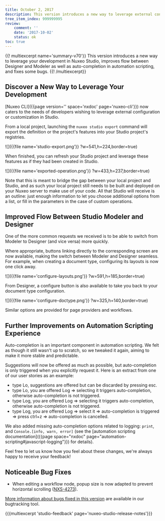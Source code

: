 ```yaml
---
title: October 2, 2017
description: This version introduces a new way to leverage external configuration / customization in Studio, improves auto-completion in automation scripting and flow between Modeler and Designer.
tree_item_index: 999999995
review:
    comment: ''
    date: '2017-10-02'
    status: ok
toc: true
---
```


{{! multiexcerpt name='summary-v70'}}
This version introduces a new way to leverage your development in Nuxeo Studio, improves flow between Designer and Modeler as well as auto-completion in automation scripting, and fixes some bugs.
{{! /multiexcerpt}}

## Discover a New Way to Leverage Your Development
[Nuxeo CLI]({{page version='' space='nxdoc' page='nuxeo-cli'}}) now caters to the needs of developers wishing to leverage external configuration or customization in Studio.

From a local project, launching the `nuxeo studio export` command will export the definition or the project's features into your Studio project's registries.

![]({{file name='studio-export.png'}} ?w=541,h=224,border=true)

When finished, you can refresh your Studio project and leverage these features as if they had been created in Studio.

![]({{file name='exported-operation.png'}} ?w=433,h=237,border=true)

Note that this is meant to bridge the gap between your local project and Studio, and as such your local project still needs to be built and deployed on your Nuxeo server to make use of your code. All that Studio will receive is an outline: just enough information to let you choose additional options from a list, or fill in the parameters in the case of custom operations.

## Improved Flow Between Studio Modeler and Designer
One of the more common requests we received is to be able to switch from Modeler to Designer (and vice versa) more quickly.

Where appropriate, buttons linking directly to the corresponding screen are now available, making the switch between Modeler and Designer seamless. For example, when creating a document type, configuring its layouts is now one click away.

![]({{file name='configure-layouts.png'}} ?w=591,h=185,border=true)

From Designer, a configure button is also available to take you back to your document type configuration.

![]({{file name='configure-doctype.png'}} ?w=325,h=140,border=true)

Similar options are provided for page providers and workflows.

## Further Improvements on Automation Scripting Experience
Auto-completion is an important component in automation scripting. We felt as though it still wasn't up to scratch, so we tweaked it again, aiming to make it more stable and predictable.

Suggestions will now be offered as much as possible, but auto-completion is only triggered when you explicitly request it. Here is an extract from one of our user stories as an example:

- type Lo, suggestions are offered but can be discarded by pressing esc.
- type Lo, you are offered Log => selecting it triggers auto-completion, otherwise auto-completion is not triggered.
- type Log, you are offered Log => selecting it triggers auto-completion, otherwise auto-completion is not triggered.
- type Log, you are offered Log => select it => auto-completion is triggered => press ctrl+z => auto-completion is cancelled.

We also added missing auto-completion options related to logging: `print`, and `Console.[info, warn, error]` (see the [automation scripting documentation]({{page space="nxdoc" page="automation-scripting#javascript-logging"}}) for details).

Feel free to let us know how you feel about these changes, we're always happy to receive your feedback!

## Noticeable Bug Fixes

- When editing a workflow node, popup size is now adapted to prevent horizontal scrolling ([NXS-4273](https://jira.nuxeo.com/browse/NXS-4273)).

[More information about bugs fixed in this version](https://jira.nuxeo.com/issues/?jql=fixVersion%20%3D%20%2270%22%20AND%20project%20%3D%20NXS) are available in our bugtracking tool.

{{{multiexcerpt 'studio-feedback' page='nuxeo-studio-release-notes'}}}
